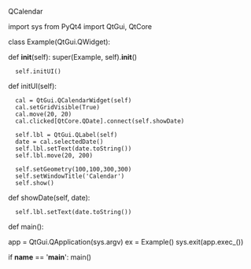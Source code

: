 QCalendar


import sys
from PyQt4 import QtGui, QtCore

class Example(QtGui.QWidget):

   def __init__(self):
      super(Example, self).__init__()

      self.initUI()
		
   def initUI(self):
	
      cal = QtGui.QCalendarWidget(self)
      cal.setGridVisible(True)
      cal.move(20, 20)
      cal.clicked[QtCore.QDate].connect(self.showDate)
		
      self.lbl = QtGui.QLabel(self)
      date = cal.selectedDate()
      self.lbl.setText(date.toString())
      self.lbl.move(20, 200)
		
      self.setGeometry(100,100,300,300)
      self.setWindowTitle('Calendar')
      self.show()
		
   def showDate(self, date):
	
      self.lbl.setText(date.toString())
		
def main():

   app = QtGui.QApplication(sys.argv)
   ex = Example()
   sys.exit(app.exec_())
	
if __name__ == '__main__':
   main()
